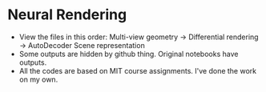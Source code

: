 # Neural Rendering
 
+ View the files in this order: Multi-view geometry -> Differential rendering -> AutoDecoder Scene representation  
+ Some outputs are hidden by github thing. Original notebooks have outputs.  
+ All the codes are based on MIT course assignments. I've done the work on my own.
